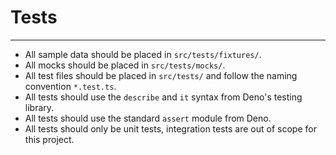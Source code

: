 # Tests

---

- All sample data should be placed in `src/tests/fixtures/`.
- All mocks should be placed in `src/tests/mocks/`.
- All test files should be placed in `src/tests/` and follow the naming convention `*.test.ts`.
- All tests should use the `describe` and `it` syntax from Deno's testing library.
- All tests should use the standard `assert` module from Deno.
- All tests should only be unit tests, integration tests are out of scope for this project.
